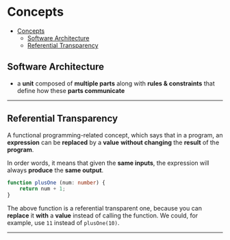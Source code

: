 # Concepts

- [Concepts](#concepts)
  - [Software Architecture](#software-architecture)
  - [Referential Transparency](#referential-transparency)

## Software Architecture

* a **unit** composed of **multiple parts** along with **rules & constraints** that define how these **parts communicate** 

---

## Referential Transparency

A functional programming-related concept, which says that in a program, an **expression** can be **replaced** by a **value** **without changing** the **result** of the **program**.

In order words, it means that given the **same inputs**, the expression will always **produce** the **same output**.

```typescript
function plusOne (num: number) {
    return num + 1;
}
```

The above function is a referential transparent one, because you can **replace** it **with** a **value** instead of calling the function.
We could, for example, use `11` instead of `plusOne(10)`.

---
